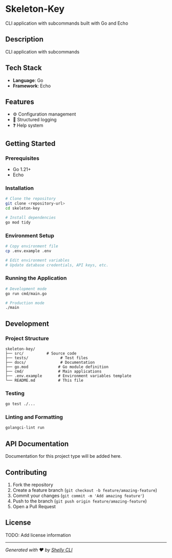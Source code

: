 # Skeleton-Key

CLI application with subcommands built with Go and Echo

## Description

CLI application with subcommands

## Tech Stack

- **Language**: Go
- **Framework**: Echo

## Features

- ⚙️ Configuration management
- 📝 Structured logging
- ❓ Help system


## Getting Started

### Prerequisites

- Go 1.21+
- Echo

### Installation

```bash
# Clone the repository
git clone <repository-url>
cd skeleton-key

# Install dependencies
go mod tidy
```

### Environment Setup

```bash
# Copy environment file
cp .env.example .env

# Edit environment variables
# Update database credentials, API keys, etc.
```

### Running the Application

```bash
# Development mode
go run cmd/main.go

# Production mode
./main
```

## Development

### Project Structure

```
skeleton-key/
├── src/          # Source code
├── tests/              # Test files
├── docs/               # Documentation
├── go.mod             # Go module definition
├── cmd/               # Main applications
├── .env.example       # Environment variables template
└── README.md          # This file
```

### Testing

```bash
go test ./...
```

### Linting and Formatting

```bash
golangci-lint run
```

## API Documentation

Documentation for this project type will be added here.

## Contributing

1. Fork the repository
2. Create a feature branch (`git checkout -b feature/amazing-feature`)
3. Commit your changes (`git commit -m 'Add amazing feature'`)
4. Push to the branch (`git push origin feature/amazing-feature`)
5. Open a Pull Request

## License

TODO: Add license information

---

*Generated with ❤️ by [Shelly CLI](https://github.com/Domains18/shelly)*
